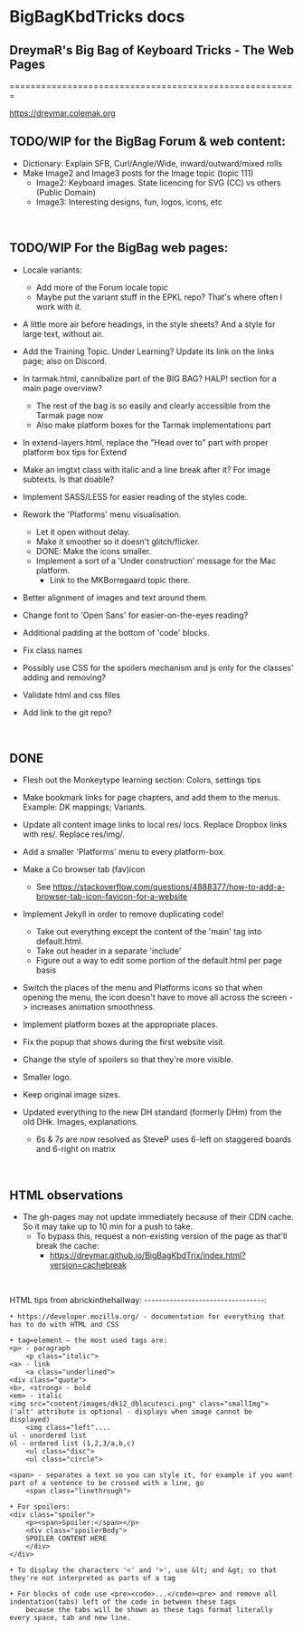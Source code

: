 # BigBagKbdTricks docs
## DreymaR's Big Bag of Keyboard Tricks - The Web Pages
=======================================================
<br>

https://dreymar.colemak.org

TODO/WIP for the BigBag Forum & web content:
--------------------------------------------
- Dictionary: Explain SFB, Curl/Angle/Wide, inward/outward/mixed rolls
- Make Image2 and Image3 posts for the Image topic (topic 111)
	- Image2: Keyboard images. State licencing for SVG (CC) vs others (Public Domain)
	- Image3: Interesting designs, fun, logos, icons, etc
<br>

TODO/WIP For the BigBag web pages:
----------------------------------
- Locale variants:
	- Add more of the Forum locale topic
	- Maybe put the variant stuff in the EPKL repo? That's where often I work with it.

- A little more air before headings, in the style sheets? And a style for large text, without air.
- Add the Training Topic. Under Learning? Update its link on the links page; also on Discord.
- In tarmak.html, cannibalize part of the BIG BAG? HALP! section for a main page overview?
	- The rest of the bag is so easily and clearly accessible from the Tarmak page now
	- Also make platform boxes for the Tarmak implementations part
- In extend-layers.html, replace the "Head over to" part with proper platform box tips for Extend
- Make an imgtxt class with italic and a line break after it? For image subtexts. Is that doable?

- Implement SASS/LESS for easier reading of the styles code.
- Rework the 'Platforms' menu visualisation.
	- Let it open without delay.
	- Make it smoother so it doesn't glitch/flicker.
	- DONE: Make the icons smaller.
	- Implement a sort of a 'Under construction' message for the Mac platform.
		- Link to the MKBorregaard topic there.
- Better alignment of images and text around them.
- Change font to 'Open Sans' for easier-on-the-eyes reading?
- Additional padding at the bottom of 'code' blocks.
- Fix class names
- Possibly use CSS for the spoilers mechanism and js only for the classes' adding and removing?
- Validate html and css files
- Add link to the git repo?
<br>

DONE
----
- Flesh out the Monkeytype learning section: Colors, settings tips
- Make bookmark links for page chapters, and add them to the menus. Example: DK mappings; Variants.
- Update all content image links to local res/ locs. Replace Dropbox links with res/. Replace res/img/.
- Add a smaller 'Platforms' menu to every platform-box.
- Make a Co browser tab (fav)icon
	- See https://stackoverflow.com/questions/4888377/how-to-add-a-browser-tab-icon-favicon-for-a-website
- Implement Jekyll in order to remove duplicating code!
	- Take out everything except the content of the 'main' tag into default.html.
	- Take out header in a separate 'include'
	- Figure out a way to edit some portion of the default.html per page basis
- Switch the places of the menu and Platforms icons so that when opening the menu, the icon doesn't have to move all across the screen -> increases animation smoothness.
- Implement platform boxes at the appropriate places.
- Fix the popup that shows during the first website visit.
- Change the style of spoilers so that they're more visible.
- Smaller logo.
- Keep original image sizes.

- Updated everything to the new DH standard (formerly DHm) from the old DHk. Images, explanations.
	- 6s & 7s are now resolved as SteveP uses 6-left on staggered boards and 6-right on matrix
<br>

HTML observations
-----------------
- The gh-pages may not update immediately because of their CDN cache. So it may take up to 10 min for a push to take.
	- To bypass this, request a non-existing version of the page as that'll break the cache:
		- https://dreymar.github.io/BigBagKbdTrix/index.html?version=cachebreak
<br>

HTML tips from abrickinthehallway:
---------------------------------:
```
• https://developer.mozilla.org/ - documentation for everything that has to do with HTML and CSS

• tag=element – the most used tags are:
<p> - paragraph
    <p class="italic">
<a> - link
    <a class="underlined">
<div class="quote">
<b>, <strong> - bold
<em> - italic
<img src="content/images/dk12_dblacutesci.png" class="smallImg"> ('alt' attribute is optional - displays when image cannot be displayed)
    <img class="left"....
ul - unordered list
ol - ordered list (1,2,3/a,b,c)
    <ul class="disc">
    <ul class="circle">

<span> - separates a text so you can style it, for example if you want part of a sentence to be crossed with a line, go
    <span class="linethrough">

• For spoilers:
<div class="spoiler">
    <p><span>Spoiler:</span></p>
    <div class="spoilerBody">
    SPOILER CONTENT HERE
    </div>
</div>

• To display the characters '<' and '>', use &lt; and &gt; so that they're not interpreted as parts of a tag

• For blocks of code use <pre><code>...</code><pre> and remove all indentation(tabs) left of the code in between these tags 
    because the tabs will be shown as these tags format literally every space, tab and new line.
```
